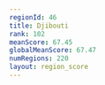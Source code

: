 ```yaml
---
regionId: 46
title: Djibouti
rank: 102
meanScore: 67.45
globalMeanScore: 67.47
numRegions: 220
layout: region_score
---
```

